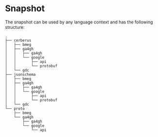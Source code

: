 
# Snapshot

The snapshot can be used by any language context and has the following structure:
```
.
├── cerberus
│   ├── bmeg
│   ├── ga4gh
│   │   ├── ga4gh
│   │   └── google
│   │       ├── api
│   │       └── protobuf
│   └── gdc
├── jsonschema
│   ├── bmeg
│   ├── ga4gh
│   │   ├── ga4gh
│   │   └── google
│   │       ├── api
│   │       └── protobuf
│   └── gdc
└── proto
    ├── bmeg
    └── ga4gh
        ├── ga4gh
        └── google
            └── api
```
